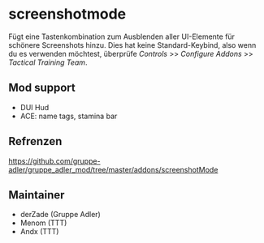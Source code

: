 # screenshotmode

Fügt eine Tastenkombination zum Ausblenden aller UI-Elemente für schönere Screenshots hinzu. Dies hat keine Standard-Keybind, also wenn du es verwenden möchtest, überprüfe *Controls* >> *Configure Addons* >> *Tactical Training Team*.

## Mod support

* DUI Hud
* ACE: name tags, stamina bar

## Refrenzen

<https://github.com/gruppe-adler/gruppe_adler_mod/tree/master/addons/screenshotMode>

## Maintainer

* derZade (Gruppe Adler)
* Menom (TTT)
* Andx (TTT)
